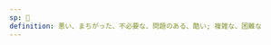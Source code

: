 ```yaml
---
sp: 󱤍
definition: 悪い、まちがった、不必要な、問題のある、酷い; 複雑な、困難な
---
```

<!-- ike is everything i hate. much like pona, it's a prime example of the inherent subjectiveness of toki pona. ike isn't things that are *objectively* bad, because that's not something we can actually determine. it's about things that are bad from the speaker (or maybe someone else's) perspective. but the ike is always from someone's perspective. -->